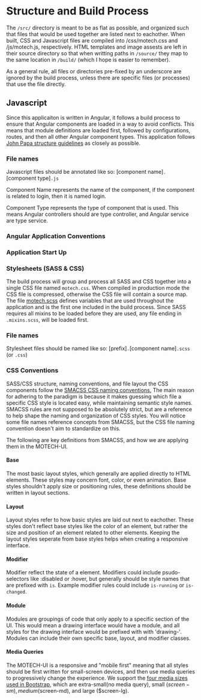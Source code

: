 
# Structure and Build Process

The `/src/` directory is meant to be as flat as possible, and organized such that files that would be used together are listed next to eachother. When built, CSS and Javascript files are compiled into /css/motech.css and /js/motech.js, respectively. HTML templates and image assests are left in their source directory so that when writting paths in `/source/` they map to the same location in `/build/` (which I hope is easier to remember).

As a general rule, all files or directories pre-fixed by an underscore are ignored by the build process, unless there are specific files (or processes) that use the file directly.  

## Javascript
Since this applicaiton is written in Angular, it follows a build process to ensure that Angular components are loaded in a way to avoid conflicts. This means that module definitions are loaded first, followed by configurations, routes, and then all other Angular component types. This application follows [John Papa structure guidelines](https://github.com/johnpapa/angular-styleguide) as closely as possible.

### File names
Javascript files should be annotated like so:
[component name]`.`[component type]`.js`

Component Name represents the name of the component, if the component is related to login, then it is named login.

Component Type represents the type of component that is used. This means Angular controllers should are type controller, and Angular service are type service.

### Angular Application Conventions

### Application Start Up


### Stylesheets (SASS & CSS)
The build process will group and process all SASS and CSS together into a single CSS file named `motech.css`. When compiled in production mode the CSS file is compressed, otherwise the CSS file will contain a source map. The file [motech.scss]() defines variables that are used throughout the application and is the first one included in the build process. Since SASS requires all mixins to be loaded before they are used, any file ending in `.mixins.scss`, will be loaded first.

### File names

Stylesheet files should be named like so:
[prefix]`.`[component name]`.scss` (or `.css`)

### CSS Conventions
SASS/CSS structure, naming conventions, and file layout the CSS components follow the [SMACSS CSS naming conventions.]() The main reason for adhering to the paradigm is because it makes guessing which file a specific CSS style is located easy, while maintaining semantic style names. SMACSS rules are not supposed to be absolutely strict, but are a reference to help shape the naming and organization of CSS styles. You will notice some file names reference concepts from SMACSS, but the CSS file naming convention doesn't aim to standardize on this.

The following are key definitions from SMACSS, and how we are applying them in the MOTECH-UI.

#### Base
The most basic layout styles, which generally are applied directly to HTML elements. These styles may concern font, color, or even animation. Base styles shouldn't apply size or positioning rules, these definitions should be written in layout sections.

#### Layout
Layout styles refer to how basic styles are laid out next to eachother. These styles don't reflect base styles like the color of an element, but rather the size and position of an element related to other elements. Keeping the layout styles seperate from base styles helps when creating a responsive interface.

#### Modifier
Modifier reflect the state of a element. Modifiers could include psudo-selectors like :disabled or :hover, but generally should be style names that are prefixed with `is`. Example modifier rules could include `is-running` or `is-changed`.

#### Module
Modules are groupings of code that only apply to a specific section of the UI. This would mean a drawing interface would have a module, and all styles for the drawing interface would be prefixed with with 'drawing-'. Modules can include their own specific base, layout, and modifier classes.

#### Media Queries
The MOTECH-UI is a responsive and "mobile first" meaning that all styles should be first written for small-screen devices, and then use media queries to progressively change the experience. We support the [four media sizes used in Bootstrap,](http://getbootstrap.com/css/#responsive-utilities) which are extra-small(no media query), small ($screen-sm), medium ($screen-md), and large ($screen-lg).

